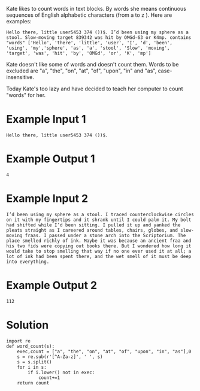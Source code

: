 Kate likes to count words in text blocks. By words she means continuous sequences of English alphabetic characters (from a to z ). Here are examples:
```
Hello there, little user5453 374 ())$. I’d been using my sphere as a stool. Slow-moving target 839342 was hit by OMGd-63 or K4mp. contains "words" ['Hello', 'there', 'little', 'user', 'I', 'd', 'been', 'using', 'my','sphere', 'as', 'a', 'stool', 'Slow', 'moving', 'target', 'was', 'hit', 'by', 'OMGd', 'or', 'K', 'mp']
```
Kate doesn't like some of words and doesn't count them. Words to be excluded are "a", "the", "on", "at", "of", "upon", "in" and "as", case-insensitive.

Today Kate's too lazy and have decided to teach her computer to count "words" for her.

# Example Input 1
```
Hello there, little user5453 374 ())$.
```
# Example Output 1
```
4
```
# Example Input 2
```
I’d been using my sphere as a stool. I traced counterclockwise circles on it with my fingertips and it shrank until I could palm it. My bolt had shifted while I’d been sitting. I pulled it up and yanked the pleats straight as I careered around tables, chairs, globes, and slow-moving fraas. I passed under a stone arch into the Scriptorium. The place smelled richly of ink. Maybe it was because an ancient fraa and his two fids were copying out books there. But I wondered how long it would take to stop smelling that way if no one ever used it at all; a lot of ink had been spent there, and the wet smell of it must be deep into everything.
```
# Example Output 2
```
112
```
# Solution
```
import re
def word_count(s):
    exec,count = ["a", "the", "on", "at", "of", "upon", "in", "as"],0
    s = re.sub(r'[^A-Za-z]', ' ', s)
    s = s.split()
    for i in s:
        if i.lower() not in exec:
            count+=1
    return count
```